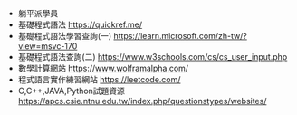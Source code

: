 - 躺平派學員
- 基礎程式語法 https://quickref.me/
- 基礎程式語法學習查詢(一) https://learn.microsoft.com/zh-tw/?view=msvc-170
- 基礎程式語法查詢(二) https://www.w3schools.com/cs/cs_user_input.php
- 數學計算網站 https://www.wolframalpha.com/
- 程式語言實作練習網站 https://leetcode.com/
- C,C++,JAVA,Python試題資源 https://apcs.csie.ntnu.edu.tw/index.php/questionstypes/websites/
<!---
dlmosfet/dlmosfet is a ✨ special ✨ repository because its `README.md` (this file) appears on your GitHub profile.
You can click the Preview link to take a look at your changes.
--->
